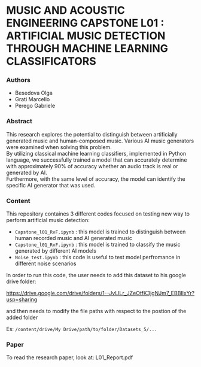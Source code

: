 # MUSIC AND ACOUSTIC ENGINEERING CAPSTONE L01 : ARTIFICIAL MUSIC DETECTION THROUGH MACHINE LEARNING CLASSIFICATORS

### Authors
- Besedova Olga
- Grati Marcello
- Perego Gabriele

### Abstract
This research explores the potential to distinguish between artificially generated music and human-composed music. Various
AI music generators were examined when solving this problem.  
By utilizing classical machine learning classifiers, implemented in Python language, we successfully trained a model that can accurately determine with approximately 90% of accuracy whether an audio track is real or generated by AI.  
Furthermore, with the same level of accuracy, the model can identify the specific AI generator that was used.

### Content
This repository containes 3 different codes focused on testing new way to perform artificial music detection:

- `Capstone_l01_RvF.ipynb` : this model is trained to distinguish between human recorded music and AI generated music
- `Capstone_l01_RvF.ipynb` : this model is trained to classify the music generated by different AI models
- `Noise_test.ipynb` : this code is useful to test model perfromance in different noise scenarios

In order to run this code, the user needs to add this dataset to his google drive folder:

https://drive.google.com/drive/folders/1--JvLlLr_JZeOtfK3jgNJm7_EBBIlxYr?usp=sharing

and then needs to modify the file paths with respect to the postion of the added folder

Es: `/content/drive/My Drive/path/to/folder/Datasets_5/...`

### Paper
To read the research paper, look at: L01_Report.pdf
